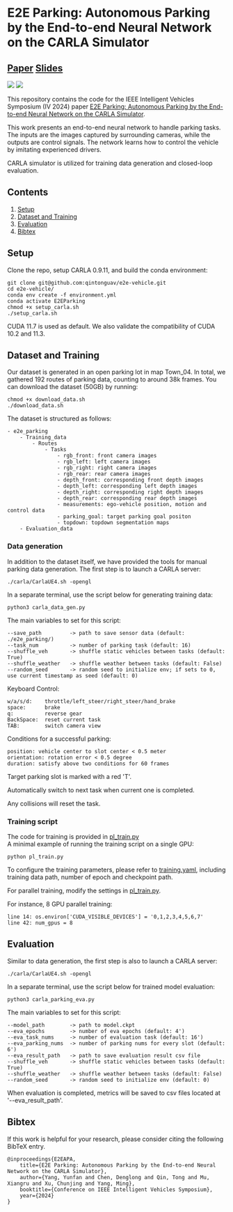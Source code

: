 # E2E Parking: Autonomous Parking by the End-to-end Neural Network on the CARLA Simulator

## [Paper](resource/E2E_APA_IV24_final.pdf)  [Slides](resource/E2E_APA_IV24_Slides_final.pdf)

<img src="resource/front_video_final.gif">
<img src="resource/detail_video_2_final.gif">

This repository contains the code for the IEEE Intelligent Vehicles Symposium (IV 2024) paper 
[E2E Parking: Autonomous Parking by the End-to-end Neural Network on the CARLA Simulator](resource/E2E_APA_IV24_final.pdf).

This work presents an end-to-end neural network
to handle parking tasks. The inputs are the images captured by
surrounding cameras, while the outputs are control signals. 
The network learns
how to control the vehicle by imitating experienced drivers.

CARLA simulator is utilized for training data generation and closed-loop evaluation.

## Contents

1. [Setup](#setup)
2. [Dataset and Training](#dataset-and-training)
3. [Evaluation](#evaluation)
4. [Bibtex](#bibtex)


## Setup

Clone the repo, setup CARLA 0.9.11, and build the conda environment:

```Shell
git clone git@github.com:qintonguav/e2e-vehicle.git
cd e2e-vehicle/
conda env create -f environment.yml
conda activate E2EParking
chmod +x setup_carla.sh
./setup_carla.sh
```
CUDA 11.7 is used as default. We also validate the compatibility of CUDA 10.2 and 11.3.

## Dataset and Training
Our dataset is generated in an open parking lot in map Town_04.
In total, we gathered 192 routes of parking data, counting to around 38k frames.
You can download the dataset (50GB) by running:

```Shell
chmod +x download_data.sh
./download_data.sh
```

The dataset is structured as follows:
```
- e2e_parking
    - Training_data
        - Routes
            - Tasks
                - rgb_front: front camera images
                - rgb_left: left camera images
                - rgb_right: right camera images
                - rgb_rear: rear camera images
                - depth_front: corresponding front depth images
                - depth_left: corresponding left depth images
                - depth_right: corresponding right depth images
                - depth_rear: corresponding rear depth images
                - measurements: ego-vehicle position, motion and control data
                - parking_goal: target parking goal positon
                - topdown: topdown segmentation maps
    - Evaluation_data
```

### Data generation
In addition to the dataset itself, we have provided the tools for manual parking data generation. 
The first step is to launch a CARLA server:

```Shell
./carla/CarlaUE4.sh -opengl
```

In a separate terminal, use the script below for generating training data:
```Shell
python3 carla_data_gen.py
```

The main variables to set for this script:
```
--save_path         -> path to save sensor data (default: ./e2e_parking/)
--task_num          -> number of parking task (default: 16)
--shuffle_veh       -> shuffle static vehicles between tasks (default: True)
--shuffle_weather   -> shuffle weather between tasks (default: False)
--random_seed       -> random seed to initialize env; if sets to 0, use current timestamp as seed (default: 0)
```

Keyboard Control:
```
w/a/s/d:    throttle/left_steer/right_steer/hand_brake
space:      brake
q:          reverse gear
BackSpace:  reset current task
TAB:        switch camera view
```

Conditions for a successful parking:
```
position: vehicle center to slot center < 0.5 meter
orientation: rotation error < 0.5 degree
duration: satisfy above two conditions for 60 frames
```
Target parking slot is marked with a red 'T'. 

Automatically switch to next task when current one is completed.

Any collisions will reset the task.

### Training script

The code for training is provided in [pl_train.py](./pl_train.py) \
A minimal example of running the training script on a single GPU:
```Shell
python pl_train.py 
```
To configure the training parameters, please refer to [training.yaml](./config/training.yaml), including training data path, number of epoch and checkpoint path.

For parallel training, modify the settings in [pl_train.py](./pl_train.py).

For instance, 8 GPU parallel training:
```
line 14: os.environ['CUDA_VISIBLE_DEVICES'] = '0,1,2,3,4,5,6,7'
line 42: num_gpus = 8
```

## Evaluation
Similar to data generation, the first step is also to launch a CARLA server:

```Shell
./carla/CarlaUE4.sh -opengl
```

In a separate terminal, use the script below for trained model evaluation:
```Shell
python3 carla_parking_eva.py
```

The main variables to set for this script:
```
--model_path        -> path to model.ckpt
--eva_epochs        -> number of eva epochs (default: 4')
--eva_task_nums     -> number of evaluation task (default: 16')
--eva_parking_nums  -> number of parking nums for every slot (default: 6')
--eva_result_path   -> path to save evaluation result csv file
--shuffle_veh       -> shuffle static vehicles between tasks (default: True)
--shuffle_weather   -> shuffle weather between tasks (default: False)
--random_seed       -> random seed to initialize env (default: 0)
```
When evaluation is completed, metrics will be saved to csv files located at '--eva_result_path'.

## Bibtex
If this work is helpful for your research, please consider citing the following BibTeX entry.

```
@inproceedings{E2EAPA,
	title={E2E Parking: Autonomous Parking by the End-to-end Neural Network on the CARLA Simulator},
	author={Yang, Yunfan and Chen, Denglong and Qin, Tong and Mu, Xiangru and Xu, Chunjing and Yang, Ming},
	booktitle={Conference on IEEE Intelligent Vehicles Symposium},
	year={2024}
}
```
